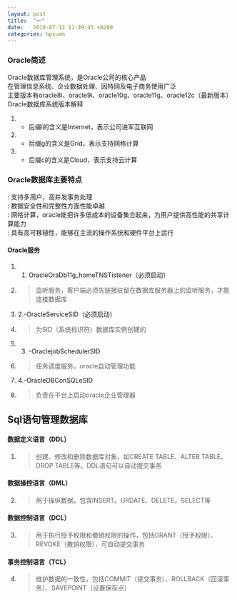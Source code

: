 ```yaml
---
layout: post
title:  "一"
date:   2018-07-12 11:49:45 +0200
categories: hpxuan
---
```



### Oracle简述  
Oracle数据库管理系统，是Oracle公司的核心产品  
在管理信息系统、企业数据处理、因特网及电子商务使用广泛  
主要版本有oracle8i、oracle9i、oracle10g、oracle11g、oracle12c（最新版本）  
Oracle数据库系统版本解释  
1. - 后缀i的含义是Internet，表示公司进军互联网  
2. - 后缀g的含义是Grid，表示支持网格计算  
3. - 后缀c的含义是Cloud，表示支持云计算  
### Oracle数据库主要特点  

:    支持多用户，高并发事务处理  
:    数据安全性和完整性方面性能卓越  
:    网格计算，oracle能把许多低成本的设备集合起来，为用户提供高性能的共享计算能力  
:    具有高可移植性，能够在主流的操作系统和硬件平台上运行  

#### Oracle服务  
1. 1. OracleOraDb11g_homeTNSTistener（必须启动）  
1. > 监听服务，客户端必须先链接驻留在数据库服务器上的监听服务，才能连接数据库  
2. 2.-OracleServiceSID（必须启动）  
1. > 为SID（系统标识符）数据库实例创建的  
3. 3. -OraclejobSchedulerSID  
1. > 任务调度服务，oracle自动管理功能  
4. 4.-OracleDBConSQLeSID  
1. > 负责在平台上启动oracle企业管理器  
## Sql语句管理数据库  
#### 数据定义语言（DDL）  
1. > 创建、修改和删除数据库对象，如CREATE TABLE、ALTER TABLE、DROP TABLE等。DDL语句可以自动提交事务  
#### 数据操控语言（DML）  
2. > 用于操纵数据，包含INSERT。URDATE、DELETE。SELECT等  
#### 数据控制语言（DCL）  
3. > 用于执行授予权限和撤销权限的操作，包括GRANT（授予权限）、REVOKE（撤销权限），可自动提交事务  
#### 事务控制语言（TCL）  
4. > 维护数据的一致性，包括COMMIT（提交事务）、ROLLBACK（回滚事务）、SAVEPOINT（设置保存点）  
